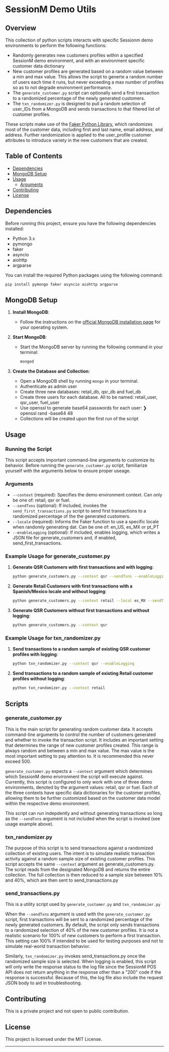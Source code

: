 # SessionM Demo Utils

## Overview
This collection of python scripts interacts with specific Sessionm demo environments to perform the following functions:
- Randomly generates new customers profiles within a specified SessionM demo environment, and with an environment specific customer data dictionary
- New customer profiles are generated based on a random value between a min and max value. This allows the script to generte a random number of users each time it runs, but never exceeding a max number of profiles so as to not degrade environment performance.
- The `generate_customer.py` script can optionally send a first transaction to a randomized percentage of the newly generated customers.
- The `txn_randomizer.py` is designed to pull a random selection of user_IDs from a MongoDB and sends transactions to that filtered list of customer profiles.

These scripts make use of the [Faker Python Library](https://faker.readthedocs.io/en/master/), which randomizes most of the customer data, including first and last name, email address, and address. Further randomization is applied to the user_profile customer attributes to introduce variety in the new customers that are created.

## Table of Contents
- [Dependencies](#dependencies)
- [MongoDB Setup](#mongodb-setup)
- [Usage](#usage)
  - [Arguments](#arguments)
- [Contributing](#contributing)
- [License](#license)

## Dependencies
Before running this project, ensure you have the following dependencies installed:

- Python 3.x
- pymongo
- faker
- asyncio
- aiohttp
- argparse

You can install the required Python packages using the following command:

```sh
pip install pymongo faker asyncio aiohttp argparse
```

## MongoDB Setup

1. **Install MongoDB**:
   - Follow the instructions on the [official MongoDB installation page](https://docs.mongodb.com/manual/installation/) for your operating system.

2. **Start MongoDB**:
   - Start the MongoDB server by running the following command in your terminal:

     ```sh
     mongod
     ```

3. **Create the Database and Collection**:
   - Open a MongoDB shell by running `mongo` in your terminal.
   - Authenticate as admin user
   - Create three new databases: retail_db, qsr_db and fuel_db
   - Create three users for each database. All to be named: retail_user, qsr_user, fuel_user
   - Use openssl to generate base64 passwords for each user: ❯ openssl rand -base64 48
   - Collections will be created upon the first run of the script

## Usage

### Running the Script
This script accepts important command-line arguments to customize its behavior. Before running the `generate_customer.py` script, familiarize yourself with the arguments below to ensure proper useage.

### Arguments
- `--context` (required): Specifies the demo environment context. Can only be one of: retail, qsr or fuel.
- `--sendTxns` (optional): If included, invokes the `send_first_transactions.py` script to send first transactions to a randomized percentage of the the generated customers.
- `--locale` (required): Informs the Faker function to use a specific locale when randomly generating dat. Can be one of: en_US, es_MX or pt_PT
- `--enableLogging` (optional): If included, enables logging, which writes a JSON file for generate_customers and, if enabled, send_first_transactions.

### Example Usage for generate_customer.py

1. **Generate QSR Customers with first transactions and with logging**:

   ```sh
   python generate_customers.py --context qsr --sendTxns --enableLogging
   ```

2. **Generate Retail Customers with first transactions with a Spanish/Mexico locale and without logging**:

   ```sh
   python generate_customers.py --context retail --local es_MX --sendTxns
   ```

3. **Generate QSR Customers without first transactions and without logging**:

   ```sh
   python generate_customers.py --context qsr
   ```

### Example Usage for txn_randomizer.py

1. **Send transactions to a random sample of existing QSR customer profiles with logging**:

   ```sh
   python txn_randomizer.py --context qsr --enableLogging
   ```

2. **Send transactions to a random sample of existing Retail customer profiles without logging**:

   ```sh
   python txn_randomizer.py --context retail
   ```

## Scripts

### generate_customer.py

This is the main script for generating random customer data. It accepts command-line arguments to control the number of customers generated and whether to invoke the transaction script. It includes an important setting that determines the range of new customer profiles created. This range is always random and between a min and max value. The max value is the most important setting to pay attention to. It is recommended this never exceed 500.

`generate_customer.py` expects a `--context` argument which determines which SessionM demo environment the script will execute against. Currently, this script is configured to only work with one of three demo environments, denoted by the argument values: retail, qsr or fuel. Each of the three contexts have specific data dictionaries for the customer profiles, allowing them to be further customized based on the customer data model within the respective demo environment.

This script can run indepdently and without generating transactions so long as the `--sendTxns` argument is not included when the script is invoked (see usage example above).

### txn_randomizer.py
The purpose of this script is to send transactions against a randomized collection of existing users. The intent is to simulate realistic transaction activity against a random sample size of existing customer profiles. This script accepts the same `--context` argument as generate_customers.py. The script reads from the designated MongoDB and returns the entire collection. The full collection is then reduced to a sample size between 10% and 40%, which are then sent to send_transactions.py

### send_transactions.py
This is a utility script used by `generate_customer.py` and `txn_randomizer.py`

When the `--sendTxns` argument is used with the `generate_customer.py` script, first transactions will be sent to a randomized percentage of the newly generated customers. By default, the script only sends transactions to a randomized selection of 40% of the new customer profiles. It is not a realistic scenario for 100% of new customers to perform a first transaction. This setting can 100% if intended to be used for testing purposes and not to simulate real-world transaction behavior.

Similarly, `txn_randomizer.py` invokes send_transactions.py once the randomized sample size is selected. When logging is enabled, this script will only write the response status to the log file since the SessionM POS API does not return anything in the response other than a "200" code if the response is successful. Because of this, the log file also include the request JSON body to aid in troubleshooting.

## Contributing

This is a private project and not open to public contribution.

## License

This project is licensed under the MIT License.

---